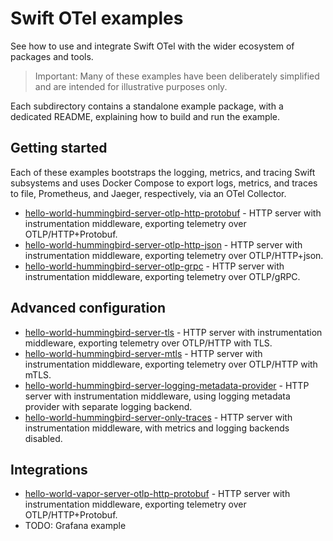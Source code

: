# Swift OTel examples

See how to use and integrate Swift OTel with the wider ecosystem of packages and tools.

> Important: Many of these examples have been deliberately simplified and are intended for illustrative purposes only.

Each subdirectory contains a standalone example package, with a dedicated README, explaining how to build and run the
example.

## Getting started

Each of these examples bootstraps the logging, metrics, and tracing Swift subsystems and uses Docker Compose to export
logs, metrics, and traces to file, Prometheus, and Jaeger, respectively, via an OTel Collector.

- [hello-world-hummingbird-server-otlp-http-protobuf](./hello-world-hummingbird-server-otlp-http-protobuf) - HTTP server
  with instrumentation middleware, exporting telemetry over OTLP/HTTP+Protobuf.
- [hello-world-hummingbird-server-otlp-http-json](./hello-world-hummingbird-server-otlp-http-json) - HTTP server
  with instrumentation middleware, exporting telemetry over OTLP/HTTP+json.
- [hello-world-hummingbird-server-otlp-grpc](./hello-world-hummingbird-server-otlp-grpc) - HTTP server
  with instrumentation middleware, exporting telemetry over OTLP/gRPC.

## Advanced configuration

- [hello-world-hummingbird-server-tls](./hello-world-hummingbird-server-tls) - HTTP server
  with instrumentation middleware, exporting telemetry over OTLP/HTTP with TLS.
- [hello-world-hummingbird-server-mtls](./hello-world-hummingbird-server-mtls) - HTTP server
  with instrumentation middleware, exporting telemetry over OTLP/HTTP with mTLS.
- [hello-world-hummingbird-server-logging-metadata-provider](./hello-world-hummingbird-server-logging-metadata-provider) - HTTP server
  with instrumentation middleware, using logging metadata provider with separate logging backend.
- [hello-world-hummingbird-server-only-traces](./hello-world-hummingbird-server-only-traces) - HTTP server
  with instrumentation middleware, with metrics and logging backends disabled.

## Integrations

- [hello-world-vapor-server-otlp-http-protobuf](./hello-world-vapor-server-otlp-http-protobuf) - HTTP server
  with instrumentation middleware, exporting telemetry over OTLP/HTTP+Protobuf.
- TODO: Grafana example

